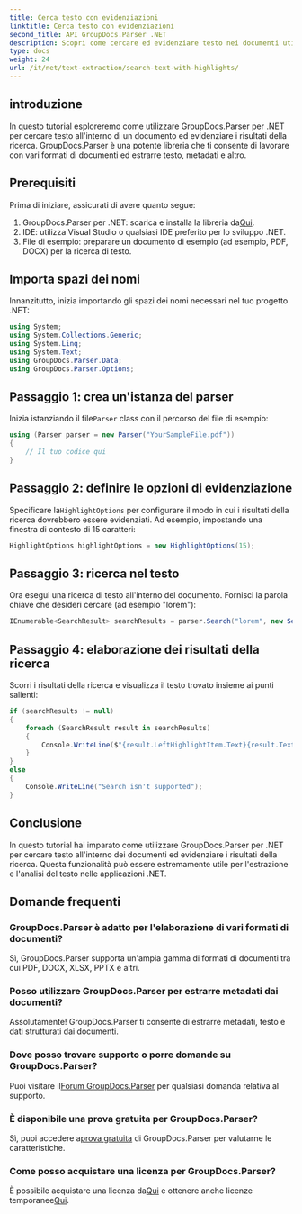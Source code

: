 ```yaml
---
title: Cerca testo con evidenziazioni
linktitle: Cerca testo con evidenziazioni
second_title: API GroupDocs.Parser .NET
description: Scopri come cercare ed evidenziare testo nei documenti utilizzando GroupDocs.Parser per .NET. Estrai informazioni preziose in modo efficiente.
type: docs
weight: 24
url: /it/net/text-extraction/search-text-with-highlights/
---
```

## introduzione
In questo tutorial esploreremo come utilizzare GroupDocs.Parser per .NET per cercare testo all'interno di un documento ed evidenziare i risultati della ricerca. GroupDocs.Parser è una potente libreria che ti consente di lavorare con vari formati di documenti ed estrarre testo, metadati e altro.
## Prerequisiti
Prima di iniziare, assicurati di avere quanto segue:
1.  GroupDocs.Parser per .NET: scarica e installa la libreria da[Qui](https://releases.groupdocs.com/parser/net/).
2. IDE: utilizza Visual Studio o qualsiasi IDE preferito per lo sviluppo .NET.
3. File di esempio: preparare un documento di esempio (ad esempio, PDF, DOCX) per la ricerca di testo.

## Importa spazi dei nomi
Innanzitutto, inizia importando gli spazi dei nomi necessari nel tuo progetto .NET:
```csharp
using System;
using System.Collections.Generic;
using System.Linq;
using System.Text;
using GroupDocs.Parser.Data;
using GroupDocs.Parser.Options;
```
## Passaggio 1: crea un'istanza del parser
 Inizia istanziando il file`Parser` class con il percorso del file di esempio:
```csharp
using (Parser parser = new Parser("YourSampleFile.pdf"))
{
    // Il tuo codice qui
}
```
## Passaggio 2: definire le opzioni di evidenziazione
 Specificare la`HighlightOptions` per configurare il modo in cui i risultati della ricerca dovrebbero essere evidenziati. Ad esempio, impostando una finestra di contesto di 15 caratteri:
```csharp
HighlightOptions highlightOptions = new HighlightOptions(15);
```
## Passaggio 3: ricerca nel testo
Ora esegui una ricerca di testo all'interno del documento. Fornisci la parola chiave che desideri cercare (ad esempio "lorem"):
```csharp
IEnumerable<SearchResult> searchResults = parser.Search("lorem", new SearchOptions(true, false, false, highlightOptions));
```
## Passaggio 4: elaborazione dei risultati della ricerca
Scorri i risultati della ricerca e visualizza il testo trovato insieme ai punti salienti:
```csharp
if (searchResults != null)
{
    foreach (SearchResult result in searchResults)
    {
        Console.WriteLine($"{result.LeftHighlightItem.Text}{result.Text}{result.RightHighlightItem.Text}");
    }
}
else
{
    Console.WriteLine("Search isn't supported");
}
```

## Conclusione
In questo tutorial hai imparato come utilizzare GroupDocs.Parser per .NET per cercare testo all'interno dei documenti ed evidenziare i risultati della ricerca. Questa funzionalità può essere estremamente utile per l'estrazione e l'analisi del testo nelle applicazioni .NET.

## Domande frequenti
### GroupDocs.Parser è adatto per l'elaborazione di vari formati di documenti?
Sì, GroupDocs.Parser supporta un'ampia gamma di formati di documenti tra cui PDF, DOCX, XLSX, PPTX e altri.
### Posso utilizzare GroupDocs.Parser per estrarre metadati dai documenti?
Assolutamente! GroupDocs.Parser ti consente di estrarre metadati, testo e dati strutturati dai documenti.
### Dove posso trovare supporto o porre domande su GroupDocs.Parser?
 Puoi visitare il[Forum GroupDocs.Parser](https://forum.groupdocs.com/c/parser/17) per qualsiasi domanda relativa al supporto.
### È disponibile una prova gratuita per GroupDocs.Parser?
 Sì, puoi accedere a[prova gratuita](https://releases.groupdocs.com/) di GroupDocs.Parser per valutarne le caratteristiche.
### Come posso acquistare una licenza per GroupDocs.Parser?
 È possibile acquistare una licenza da[Qui](https://purchase.groupdocs.com/buy) e ottenere anche licenze temporanee[Qui](https://purchase.groupdocs.com/temporary-license/).
